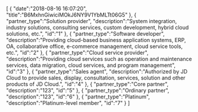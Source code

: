 [
	{
		"date":"2018-08-16 16:07:20",
		"title":"B6MxhnGiwiciMOkJ6NY9V1YbMLTt06G5"
	},
	{
		"partner_type":"Solution provider",
		"description":"System integration, industry solutions, consulting services, custom development, hybrid cloud solutions, etc.",
		"id":"1"
	},
	{
		"partner_type":"Software developer",
		"description":"Providing cloud-based business application systems, ERP, OA, collaborative office, e-commerce management, cloud service tools, etc.",
		"id":"2"
	},
	{
		"partner_type":"Cloud service provider",
		"description":"Providing cloud services such as operation and maintenance services, data migration, cloud services, and program management",
		"id":"3"
	},
	{
		"partner_type":"Sales agent",
		"description":"Authorized by JD Cloud to provide sales, display, consultation, services, solution and other products of JD Cloud.",
		"id":"4"
	},
	{
		"partner_type":"Core partner",
		"description":"123",
		"id":"5"
	},
	{
		"partner_type":"Ordinary partner",
		"description":"123",
		"id":"6"
	},
	{
		"partner_type":"Platinum",
		"description":"Platinum-level member",
		"id":"7"
	}
]